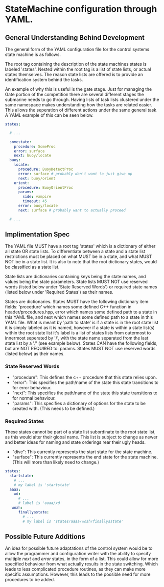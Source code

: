 # StateMachine configuration through YAML.

## General Understanding Behind Development

The general form of the YAML configuration file for the control systems state machine is as follows.

The root tag containing the description of the state machines states is labeled 'states'. Nested within
the root tag is a list of state lists, or actual states themselves. The reason state lists are offered
is to provide an identification system behind the tasks.

An example of why this is useful is the gate stage. Just for managing the Gate portion of the competition
there are several different stages the submarine needs to go through. Having lists of task lists
clustered under the same namespace makes understanding how the tasks are related easier. This allows the
seperation of different actions under the same general task. A YAML example of this can be seen below.

```yaml
states:

  # ...

  somestate:
    procedure: SomeProc
    error: surface
    next: buoy/locate
  buoy:
    locate:
      procedure: BuoyDetectProc
      error: surface # probably don't want to just give up
      next: buoy/orient
    orient:
      procedure: BuoyOrientProc
      params:
        side: vampire
        timeout: 45
      error: buoy/locate
      next: surface # probably want to actually proceed 

  # ...
```

## Implimentation Spec

The YAML file MUST have a root tag 'states' which is a dictionary of either all state OR state lists. To differentiate
between a state and a state list restrictions must be placed on what MUST be in a state, and what
MUST NOT be in a state list. It is also to note that the root dictionary states, would be classified
as a state list.

State lists are dictionaries containing keys being the state names, and values being the state parameters.
State lists MUST NOT use reserved words (listed below under 'State Reserved Words') or required state names
(listed below under 'Required States') as their names.

States are dictionaries. States MUST have the following dictionary item fields: 'procedure' which
names some defined C++ function in header/procedures.hpp, error which names some defined path to a
state in this YAML file, and next which names some defined path to a state in this YAML file.
What is meant by 'path to state' is if a state is in the root state list it is simply labeled as it
is named, however if a state is within a state list(s) within the root state list it's label is a
list of states lists from outermost to innermost seperated by '/', with the state name separated from
the last state list by a '/' (see example below). States CAN have the following fields, but are NOT
REQUIRED to: params. States MUST NOT use reserved words (listed below) as their names.

### State Reserved Words
- "procedure": This defines the c++ procedure that this state relies upon.
- "error": This specifies the path/name of the state this state transitions to for error behaviour.
- "next": This specifies the path/name of the state this state transitions to for normal behaviour.
- "params": This specifies a dictionary of options for the state to be created with. (This needs to be defined.)

### Required States
These states cannot be part of a state list subordinate to the root state list, as this would alter their global name.
This list is subject to change as newer and better ideas for naming and state orderings rear their ugly heads.
- "dive": This currently represents the start state for the state machine.
- "surface": This currently represents the end state for the state machine. (This will more than likely need to change.)

```yaml
states:
  startstate:
    # ...
    # my label is 'startstate'
  aaaa:
    xd:
      # ...
      # label is 'aaaa/xd'
   woah:
      finallyastate:
        # ...
        # my label is 'states/aaaa/woah/finallyastate'
```

## Possible Future Additions

An idea for possible future adaptations of the control system would be to allow the programmer and configuration
writer with the ability to specify multiple _next_ and _error_ states, in the form of a list. This could allow
for more specified behaviour from what actually results in the state switching. Which leads to less complicated
procedure routines, as they can make more specific assumptions. However, this leads to the possible need for more
procedures to be added.
